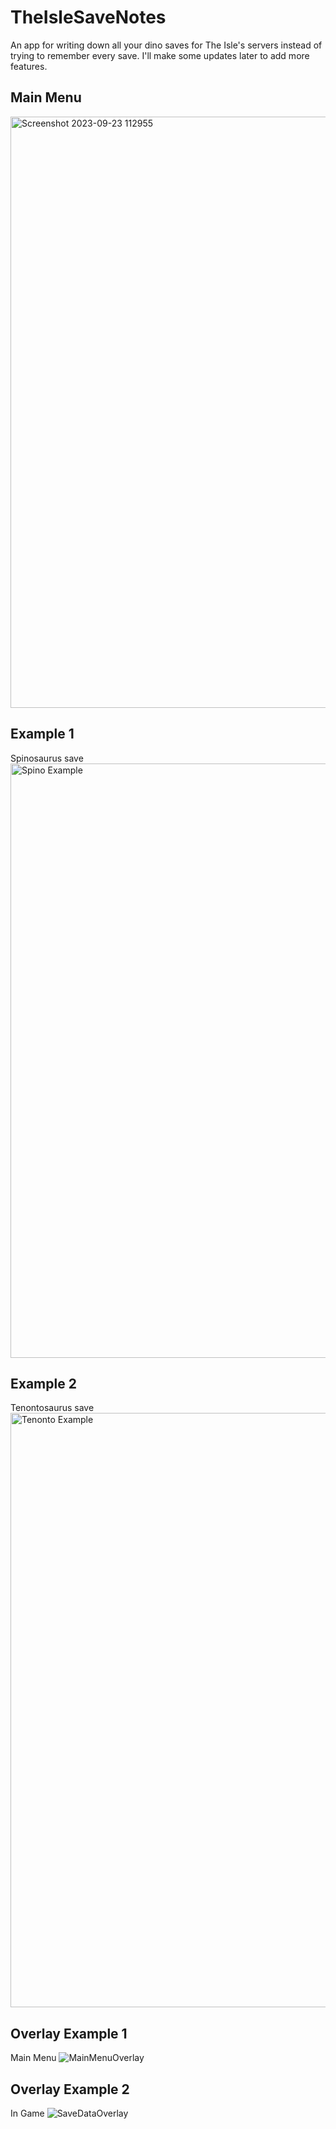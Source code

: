 # TheIsleSaveNotes
An app for writing down all your dino saves for The Isle's servers instead of trying to remember every save. I'll make some updates later to add more features.
## Main Menu
<img width="946" alt="Screenshot 2023-09-23 112955" src="https://github.com/ShadowOri/TheIsleSaveInfo/assets/115419835/6b155692-2141-4736-8b85-38240cafd4aa">

## Example 1
Spinosaurus save
<img width="951" alt="Spino Example" src="https://github.com/ShadowOri/TheIsleSaveNotes/assets/115419835/d36ac0ff-8b05-4f31-8977-bc88868cb1fe">

## Example 2
Tenontosaurus save
<img width="951" alt="Tenonto Example" src="https://github.com/ShadowOri/TheIsleSaveNotes/assets/115419835/0b3f5759-15a2-472e-a810-8c9349e41a66">

## Overlay Example 1
Main Menu
![MainMenuOverlay](https://github.com/ShadowOri/TheIsleSaveNotes/assets/115419835/d268f480-9ddd-4213-b66e-6aea0c3a0d35)

## Overlay Example 2
In Game
![SaveDataOverlay](https://github.com/ShadowOri/TheIsleSaveNotes/assets/115419835/0b95a787-6421-4a58-b140-7e99ee0781fa)





